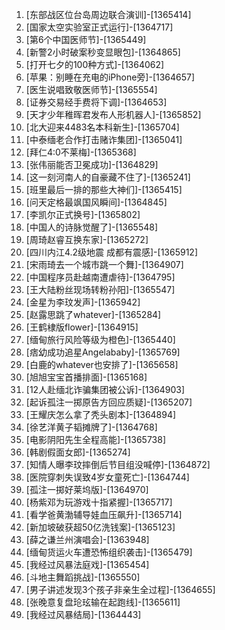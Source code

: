 
1. [东部战区位台岛周边联合演训]-[1365414]
1. [国家太空实验室正式运行]-[1364717]
1. [第6个中国医师节]-[1365449]
1. [新警2小时破案秒变显眼包]-[1364865]
1. [打开七夕的100种方式]-[1364062]
1. [苹果：别睡在充电的iPhone旁]-[1364657]
1. [医生说唱致敬医师节]-[1365554]
1. [证券交易经手费将下调]-[1364653]
1. [天才少年稚晖君发布人形机器人]-[1365852]
1. [北大迎来4483名本科新生]-[1365704]
1. [中泰缅老合作打击赌诈集团]-[1365041]
1. [拜仁4:0不莱梅]-[1365368]
1. [张伟丽能否卫冕成功]-[1364829]
1. [这一刻河南人的自豪藏不住了]-[1365241]
1. [班里最后一排的那些大神们]-[1365415]
1. [问天定格最飒国风瞬间]-[1364845]
1. [李凯尔正式换号]-[1365802]
1. [中国人的诗脉觉醒了]-[1365548]
1. [周琦赵睿互换东家]-[1365272]
1. [四川内江4.2级地震 成都有震感]-[1365912]
1. [宋雨琦去一个城市跳一个舞]-[1364907]
1. [中国程序员赴越南遭虐待]-[1364795]
1. [王大陆粉丝现场转粉孙阳]-[1365547]
1. [金星为李玟发声]-[1365942]
1. [赵露思跳了whatever]-[1365284]
1. [王鹤棣版flower]-[1364915]
1. [缅甸旅行风险等级为橙色]-[1365440]
1. [痞幼成功追星Angelababy]-[1365769]
1. [白鹿的whatever也安排了]-[1365658]
1. [旭旭宝宝首播排面]-[1365168]
1. [12人赴缅北诈骗集团被公诉]-[1364903]
1. [起诉孤注一掷原告方回应质疑]-[1365207]
1. [王耀庆怎么拿了秃头剧本]-[1364894]
1. [徐艺洋黄子韬摊牌了]-[1364768]
1. [电影阴阳先生全程高能]-[1365738]
1. [韩剧假面女郎]-[1365274]
1. [知情人曝李玟摔倒后节目组没喊停]-[1364872]
1. [医院穿刺失误致4岁女童死亡]-[1364744]
1. [孤注一掷好莱坞版]-[1364970]
1. [杨紫邓为玩游戏十指紧握]-[1365717]
1. [看学爸黄渤辅导娃血压飙升]-[1365714]
1. [新加坡破获超50亿洗钱案]-[1365123]
1. [薛之谦兰州演唱会]-[1363948]
1. [缅甸货运火车遭恐怖组织袭击]-[1365479]
1. [我经过风暴法庭戏]-[1365454]
1. [斗地主舞蹈挑战]-[1365550]
1. [男子讲述发现3个孩子非亲生全过程]-[1364655]
1. [张晚意复盘玱玹输在起跑线]-[1365611]
1. [我经过风暴结局]-[1364443]